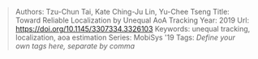 > Authors: Tzu-Chun Tai, Kate Ching-Ju Lin, Yu-Chee Tseng
> Title: Toward Reliable Localization by Unequal AoA Tracking
> Year: 2019
> Url: https://doi.org/10.1145/3307334.3326103
> Keywords: unequal tracking, localization, aoa estimation
> Series: MobiSys '19
> Tags: *Define your own tags here, separate by comma*
